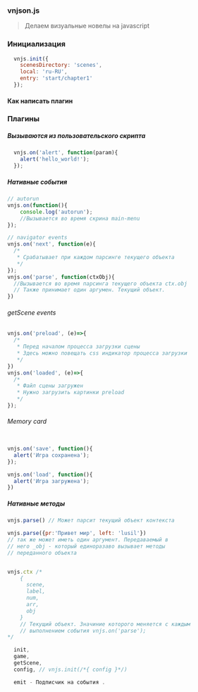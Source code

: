 ### vnjson.js

>Делаем визуальные новелы на javascript



### Инициализация
```javascript
  vnjs.init({
    scenesDirectory: 'scenes',
    local: 'ru-RU',
    entry: 'start/chapter1'
  });

```




#### Как написать плагин

### Плагины



##### Вызываются из пользовательского скрипта
```javascript
  vnjs.on('alert', function(param){
    alert('hello_world!');
  });

```

##### Нативные события
```javascript
// autorun
vnjs.on(function(){
    console.log('autorun');
    //Вызывается во время скрина main-menu
});

// navigator events
vnjs.on('next', function(e){
  /*
   * Срабатывает при каждом парсинге текущего объекта
   */
});
vnjs.on('parse', function(ctxObj){
  //Вызывается во время парсинга текущего объекта ctx.obj
  // Также принимает один аргумен. Текущий объект.
})

```

###### getScene events
```javascript
vnjs.on('preload', (e)=>{
  /*
   * Перед началом процесса загрузки сцены
   * Здесь можно повещать css индикатор процесса загрузки
   */
})
vnjs.on('loaded', (e)=>{
  /*
   * Файл сцены загружен
   * Нужно загрузить картинки preload
   */
});
```

###### Memory card
```javascript

vnjs.on('save', function(){
  alert('Игра сохранена');
});

vnjs.on('load', function(){
  alert('Игра загружена');
})

```

##### Нативные методы
```javascript
vnjs.parse() // Может парсит текущий объект контекста

vnjs.parse({pr:'Привет мир', left: 'lusil'})
// так же может иметь один аргумент. Передаваемый в
// него _obj - который единоразаво вызывает методы
// переданного объекта


vnjs.ctx /*
    {
      scene,
      label,
      num,
      arr,
      obj
    }
    // Текущий объект. Значиние которого меняется с каждым
    // выполнением события vnjs.on('parse');
*/

  init,
  game,
  getScene,
  config, // vnjs.init(/*{ config }*/)

  emit - Подписчик на события .


```